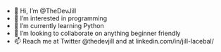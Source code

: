 - 👋 Hi, I’m @TheDevJill
- 👀 I’m interested in programming
- 🌱 I’m currently learning Python
- 💞️ I’m looking to collaborate on anything beginner friendly
- 📫 Reach me at Twitter @thedevjill and at linkedin.com/in/jill-lacebal/
<!---
TheDevJill/TheDevJill is a ✨ special ✨ repository because its `README.md` (this file) appears on your GitHub profile.
You can click the Preview link to take a look at your changes.
--->
